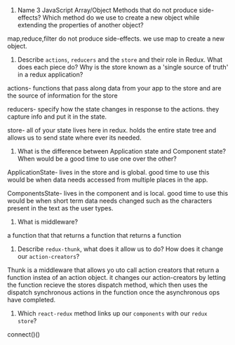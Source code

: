 1.  Name 3 JavaScript Array/Object Methods that do not produce side-effects? Which method do we use to create a new object while extending the properties of another object?

map,reduce,filter do not produce side-effects. we use map to create a new object.

1.  Describe `actions`, `reducers` and the `store` and their role in Redux. What does each piece do? Why is the store known as a 'single source of truth' in a redux application?

actions- functions that pass along data from your app to the store and are the source of information for the store

reducers- specify how the state changes in response to the actions. they capture info and put it in the state.

store- all of your state lives here in redux. holds the entire state tree and allows us to send state where ever its needed.

1.  What is the difference between Application state and Component state? When would be a good time to use one over the other?

ApplicationState- lives in the store and is global.
good time to use this would be when data needs accessed from multiple places in the app.

ComponentsState- lives in the component and is local.
good time to use this would be when short term data needs changed such as the characters present in the text as the user types.


1.  What is middleware?

a function that that returns a function that returns a function

1.  Describe `redux-thunk`, what does it allow us to do? How does it change our `action-creators`?

Thunk is a middleware that allows yo uto call action creators that return a function instea of an action object.
    it changes our action-creators by letting the function recieve the stores dispatch method, which then uses the dispatch synchronous actions in the function once the asynchronous ops have completed.

1.  Which `react-redux` method links up our `components` with our `redux store`?

connect()()

